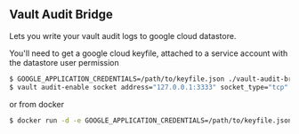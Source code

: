 Vault Audit Bridge
---

Lets you write your vault audit logs to google cloud datastore.

You'll need to get a google cloud keyfile, attached to a service account with the datastore user permission

``` bash
$ GOOGLE_APPLICATION_CREDENTIALS=/path/to/keyfile.json ./vault-audit-bridge -google.project=MYPROJECT -datastore.entity=MY_ENTITY
$ vault audit-enable socket address="127.0.0.1:3333" socket_type="tcp"
```

or from docker

```bash
$ docker run -d -e GOOGLE_APPLICATION_CREDENTIALS=/path/to/keyfile.json -v /path/to/keyfile.json:/path/to/keyfile.json:ro quay.io/chronojam/vault-audit-bridge:latest
```
